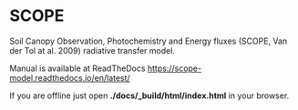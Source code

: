 # SCOPE
Soil Canopy Observation, Photochemistry and Energy fluxes (SCOPE, Van der Tol at al. 2009) radiative transfer model.


Manual is available at ReadTheDocs https://scope-model.readthedocs.io/en/latest/ 

If you are offline just open **./docs/_build/html/index.html** in your browser.
